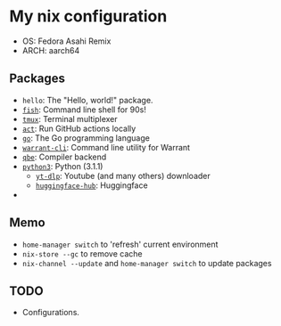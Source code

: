 # My nix configuration

- OS: Fedora Asahi Remix
- ARCH: aarch64


## Packages

- `hello`: The "Hello, world!" package.
- [`fish`](https://fishshell.com/): Command line shell for 90s!
- [`tmux`](https://github.com/tmux/tmux): Terminal multiplexer
- [`act`](https://github.com/nektos/act): Run GitHub actions locally
- [`go`](https://go.dev/): The Go programming language
- [`warrant-cli`](https://warrant.dev/): Command line utility for Warrant
- [`qbe`](https://c9x.me/compile/): Compiler backend
- [`python3`](https://python.org/): Python (3.1.1)
  - [`yt-dlp`](https://github.com/yt-dlp/yt-dlp): Youtube (and many others) downloader  
  - [`huggingface-hub`](https://huggingface.co/): Huggingface
- 


## Memo

- `home-manager switch` to 'refresh' current environment
- `nix-store --gc` to remove cache
- `nix-channel --update` and `home-manager switch` to update packages


## TODO

- Configurations.
